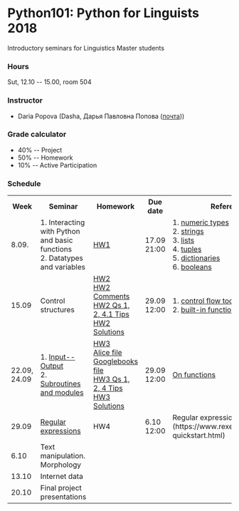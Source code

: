 # Python101: Python for Linguists 2018

Introductory seminars for Linguistics Master students

### Hours

Sut, 12.10 -- 15.00, room 504

### Instructor
* Daria Popova (Dasha, Дарья Павловна Попова ([почта](mailto:daschapopowa@gmail.com)))

### Grade calculator
* 40% -- Project
* 50% -- Homework
* 10% -- Active Participation

### Schedule
<table>
  <tr>
    <th>Week</th>
    <th>Seminar</th>
    <th>Homework</th>
    <th>Due date</th>
    <th>Reference</th>
  </tr>
  <tr>
    <td>8.09.</td>
    <td> 1. Interacting with Python and basic functions<br>
      2. Datatypes and variables </td>
    <td><a href="./Python101_HW1.pdf">HW1</a></td>
    <td>17.09 21:00</td>
    <td>1. <a href="https://docs.python.org/3.6/library/stdtypes.html#typesnumeric">numeric types</a><br>
      2. <a href="https://docs.python.org/3.6/library/stdtypes.html#string-methods">strings</a><br>
      3. <a href="https://docs.python.org/3.6/tutorial/datastructures.html">lists</a><br>
      4. <a href="https://docs.python.org/3.6/tutorial/datastructures.html#tuples-and-sequences">tuples</a><br>
      5. <a href="https://docs.python.org/3.6/tutorial/datastructures.html#dictionaries">dictionaries</a><br>
      6. <a href="https://docs.python.org/3.6/library/stdtypes.html#boolean-operators">booleans</a>
    </td>
  </tr>
    <tr>
    <td>15.09</td>
    <td>Control structures</td>
    <td><a href="./python101hw2.py">HW2</a><br>
      <a href="./python101hw2comments.md">HW2 Comments</a><br>
      <a href="./python101hw2tips.py">HW2 Qs 1, 2, 4.1 Tips</a><br>
      <a href="./python101hw2answers.py">HW2 Solutions</a>
      </td>
    <td>29.09 12:00</td>
    <td> 1. <a href="https://docs.python.org/3.6/tutorial/controlflow.html">control flow tools</a><br>
      2. <a href="https://docs.python.org/3.6/library/functions.html">built-in functions</a>
      </td>
  </tr>
  <tr>
    <td>22.09, 24.09</td>
    <td>1. <a href="./input-output.md">Input--Output</a><br>
      2. <a href="./subroutinesmodules.md">Subroutines and modules</a></td>
    <td><a href="./python101hw3.py">HW3</a><br>
    <a href="./alice.txt">Alice file</a><br>
    <a href="./googlebooks.txt">Googlebooks file</a><br>
    <a href="./python101hw3tips.py">HW3 Qs 1, 2, 4 Tips</a><br>
    <a href="./python101hw3answers.py">HW3 Solutions</a></td>
    <td>29.09 12:00</td>
    <td><a href="./onfunctions.md">On functions</a>
   </td>
   </tr>
    <tr>
    <td>29.09</td>
    <td><a href="./regexpr.md">Regular expressions</a></td>
    <td>HW4</td>
    <td>6.10 12:00</td>
    <td> Regular expressions cheat sheet (https://www.rexegg.com/regex-quickstart.html)</td>
  </tr>
    <tr>
    <td>6.10</td>
    <td>Text manipulation. Morphology</td>
    <td></td>
    <td></td>
    <td></td>
  </tr>
    <tr>
    <td>13.10</td>
    <td>Internet data</td>
    <td></td>
    <td></td>
    <td></td>
  </tr>
    <tr>
    <td>20.10</td>
    <td>Final project presentations</td>
    <td></td>
    <td></td>
    <td></td>
  </tr>
</table>

